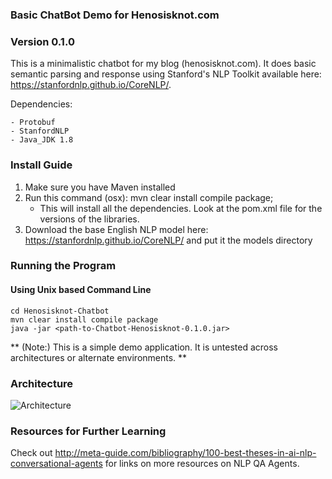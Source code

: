 ### Basic ChatBot Demo for Henosisknot.com
### Version 0.1.0

This is a minimalistic chatbot for my blog (henosisknot.com). It does basic semantic parsing and response using
Stanford's NLP Toolkit available here: https://stanfordnlp.github.io/CoreNLP/.

Dependencies:

    - Protobuf
    - StanfordNLP
    - Java_JDK 1.8

### Install Guide

1. Make sure you have Maven installed
2. Run this command (osx): mvn clear install compile package;
    - This will install all the dependencies. Look at the pom.xml file for the versions of the libraries.
3. Download the base English NLP model here:
    https://stanfordnlp.github.io/CoreNLP/
    and put it the models directory

### Running the Program

#### Using Unix based Command Line

```
cd Henosisknot-Chatbot
mvn clear install compile package
java -jar <path-to-Chatbot-Henosisknot-0.1.0.jar>
```

** (Note:) This is a simple demo application. It is untested across architectures or alternate environments. **

### Architecture

![Architecture](https://github.com/andorsk/Chatbot-Henosisknot/blob/master/chatbot.png)

### Resources for Further Learning
Check out http://meta-guide.com/bibliography/100-best-theses-in-ai-nlp-conversational-agents for links on more resources on NLP QA Agents.